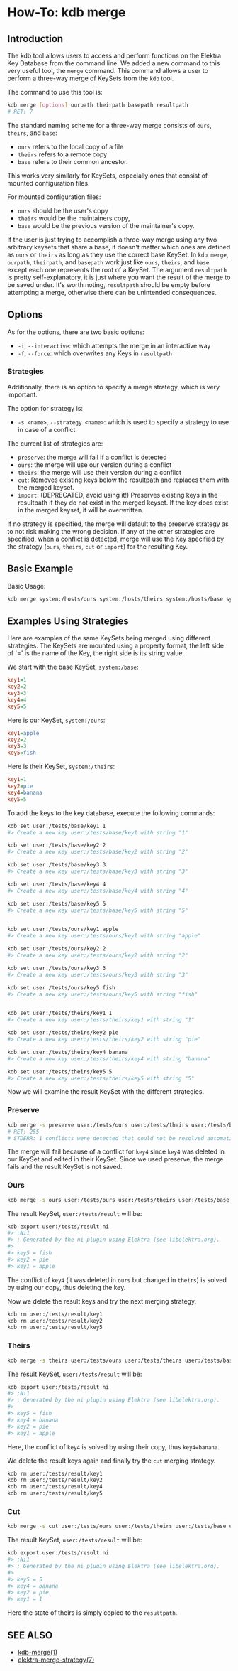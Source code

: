 # How-To: kdb merge

## Introduction

The kdb tool allows users to access and perform functions on the Elektra Key Database from the command line. We added
a new command to this very useful tool, the `merge` command. This command allows a user to perform a three-way merge
of KeySets from the `kdb` tool.

The command to use this tool is:

```sh
kdb merge [options] ourpath theirpath basepath resultpath
# RET: 7
```

The standard naming scheme for a three-way merge consists of `ours`, `theirs`, and `base`:

- `ours` refers to the local copy of a file
- `theirs` refers to a remote copy
- `base` refers to their common ancestor.

This works very similarly for KeySets, especially ones that consist of mounted configuration files.

For mounted configuration files:

- `ours` should be the user's copy
- `theirs` would be the maintainers copy,
- `base` would be the previous version of the maintainer's copy.

If the user is just trying to accomplish a three-way merge using any two arbitrary keysets that share a base,
it doesn't matter which ones are defined as `ours` or `theirs` as long as they use the correct base KeySet.
In `kdb merge`, `ourpath`, `theirpath`, and `basepath` work just like `ours`, `theirs`, and `base` except each one represents the
root of a KeySet. The argument `resultpath` is pretty self-explanatory, it is just where you want the result of the merge to be saved under.
It's worth noting, `resultpath` should be empty before attempting a merge, otherwise there can be unintended consequences.

## Options

As for the options, there are two basic options:

- `-i`, `--interactive`: which attempts the merge in an interactive way
- `-f`, `--force`: which overwrites any Keys in `resultpath`

### Strategies

Additionally, there is an option to specify a merge strategy, which is very important.

The option for strategy is:

- `-s <name>`, `--strategy <name>`: which is used to specify a strategy to use in case of a conflict

The current list of strategies are:

- `preserve`: the merge will fail if a conflict is detected
- `ours`: the merge will use our version during a conflict
- `theirs`: the merge will use their version during a conflict
- `cut`: Removes existing keys below the resultpath and replaces them with the merged keyset.
- `import`: (DEPRECATED, avoid using it!)
  Preserves existing keys in the resultpath if they do not exist in the merged keyset.
  If the key does exist in the merged keyset, it will be overwritten.

If no strategy is specified, the merge will default to the preserve strategy as to not risk making the wrong decision.
If any of the other strategies are specified, when a conflict is detected, merge will use the Key specified by the
strategy (`ours`, `theirs`, `cut` or `import`) for the resulting Key.

## Basic Example

Basic Usage:

```sh
kdb merge system:/hosts/ours system:/hosts/theirs system:/hosts/base system:/hosts/result
```

## Examples Using Strategies

Here are examples of the same KeySets being merged using different strategies.
The KeySets are mounted using a property format, the left side of '=' is the name of
the Key, the right side is its string value.

We start with the base KeySet, `system:/base`:

```ini
key1=1
key2=2
key3=3
key4=4
key5=5
```

Here is our KeySet, `system:/ours`:

```ini
key1=apple
key2=2
key3=3
key5=fish
```

Here is their KeySet, `system:/theirs`:

```ini
key1=1
key2=pie
key4=banana
key5=5
```

To add the keys to the key database, execute the following commands:

```sh
kdb set user:/tests/base/key1 1
#> Create a new key user:/tests/base/key1 with string "1"

kdb set user:/tests/base/key2 2
#> Create a new key user:/tests/base/key2 with string "2"

kdb set user:/tests/base/key3 3
#> Create a new key user:/tests/base/key3 with string "3"

kdb set user:/tests/base/key4 4
#> Create a new key user:/tests/base/key4 with string "4"

kdb set user:/tests/base/key5 5
#> Create a new key user:/tests/base/key5 with string "5"


kdb set user:/tests/ours/key1 apple
#> Create a new key user:/tests/ours/key1 with string "apple"

kdb set user:/tests/ours/key2 2
#> Create a new key user:/tests/ours/key2 with string "2"

kdb set user:/tests/ours/key3 3
#> Create a new key user:/tests/ours/key3 with string "3"

kdb set user:/tests/ours/key5 fish
#> Create a new key user:/tests/ours/key5 with string "fish"


kdb set user:/tests/theirs/key1 1
#> Create a new key user:/tests/theirs/key1 with string "1"

kdb set user:/tests/theirs/key2 pie
#> Create a new key user:/tests/theirs/key2 with string "pie"

kdb set user:/tests/theirs/key4 banana
#> Create a new key user:/tests/theirs/key4 with string "banana"

kdb set user:/tests/theirs/key5 5
#> Create a new key user:/tests/theirs/key5 with string "5"
```

Now we will examine the result KeySet with the different strategies.

### Preserve

```sh
kdb merge -s preserve user:/tests/ours user:/tests/theirs user:/tests/base user:/tests/result
# RET: 255
# STDERR: 1 conflicts were detected that could not be resolved automatically:⏎user:/tests/result/key4⏎ours: CONFLICT_DELETE, theirs: CONFLICT_MODIFY⏎⏎Merge unsuccessful.
```

The merge will fail because of a conflict for `key4` since `key4` was deleted in our KeySet and
edited in their KeySet. Since we used preserve, the merge fails and the result KeySet is not saved.

### Ours

```sh
kdb merge -s ours user:/tests/ours user:/tests/theirs user:/tests/base user:/tests/result
```

The result KeySet, `user:/tests/result` will be:

```sh
kdb export user:/tests/result ni
#> ;Ni1
#> ; Generated by the ni plugin using Elektra (see libelektra.org).
#>
#> key5 = fish
#> key2 = pie
#> key1 = apple
```

The conflict of `key4` (it was deleted in `ours` but changed in `theirs`) is solved by using our copy, thus deleting the key.

Now we delete the result keys and try the next merging strategy.

```sh
kdb rm user:/tests/result/key1
kdb rm user:/tests/result/key2
kdb rm user:/tests/result/key5
```

### Theirs

```sh
kdb merge -s theirs user:/tests/ours user:/tests/theirs user:/tests/base user:/tests/result
```

The result KeySet, `user:/tests/result` will be:

```sh
kdb export user:/tests/result ni
#> ;Ni1
#> ; Generated by the ni plugin using Elektra (see libelektra.org).
#>
#> key5 = fish
#> key4 = banana
#> key2 = pie
#> key1 = apple
```

Here, the conflict of `key4` is solved by using their copy, thus `key4=banana`.

We delete the result keys again and finally try the `cut` merging strategy.

```sh
kdb rm user:/tests/result/key1
kdb rm user:/tests/result/key2
kdb rm user:/tests/result/key4
kdb rm user:/tests/result/key5
```

### Cut

```sh
kdb merge -s cut user:/tests/ours user:/tests/theirs user:/tests/base user:/tests/result
```

The result KeySet, `user:/tests/result` will be:

```sh
kdb export user:/tests/result ni
#> ;Ni1
#> ; Generated by the ni plugin using Elektra (see libelektra.org).
#>
#> key5 = 5
#> key4 = banana
#> key2 = pie
#> key1 = 1
```

Here the state of theirs is simply copied to the `resultpath`.

## SEE ALSO

- [kdb-merge(1)](../help/kdb-merge.md)
- [elektra-merge-strategy(7)](../help/elektra-merge-strategy.md)
